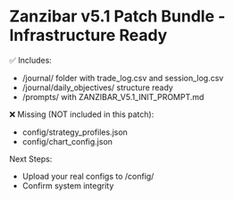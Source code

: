 # Zanzibar v5.1 Patch Bundle - Infrastructure Ready

✅ Includes:
- /journal/ folder with trade_log.csv and session_log.csv
- /journal/daily_objectives/ structure ready
- /prompts/ with ZANZIBAR_V5.1_INIT_PROMPT.md

❌ Missing (NOT included in this patch):
- config/strategy_profiles.json
- config/chart_config.json

Next Steps:
- Upload your real configs to /config/
- Confirm system integrity
